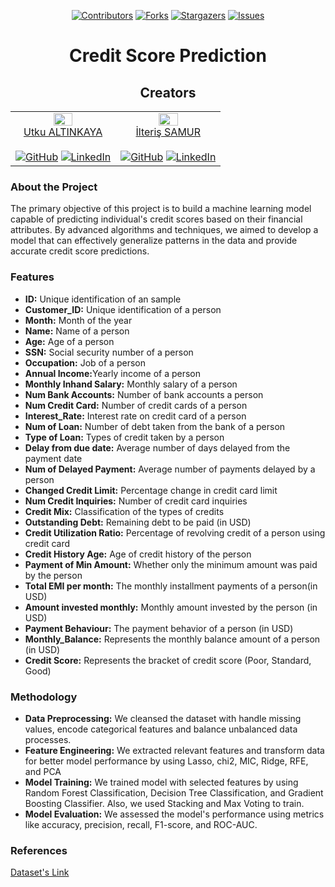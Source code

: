 <a name="readme-top"></a>
<div align="center">

   [![Contributors][contributors-shield]][contributors-url]
   [![Forks][forks-shield]][forks-url]
   [![Stargazers][stars-shield]][stars-url]
   [![Issues][issues-shield]][issues-url]
   <h1>Credit Score Prediction</h1>

</div>
<h2 align="center">Creators</h2>
<table width="100%">
   <tr>
      <td align="center">
         <a href="https://github.com/UtkuAltnkaya"><img src="https://avatars.githubusercontent.com/u/88653820?v=4" width="45%"></a><br>
         <a href="https://github.com/UtkuAltnkaya">Utku ALTINKAYA</a><br>
         <a href="https://github.com/UtkuAltnkaya"></br><img src="https://img.shields.io/badge/GitHub-100000?style=for-the-badge&logo=github&logoColor=white" alt="GitHub"></a>
         <a href="https://www.linkedin.com/in/turgut-utku-alt%C4%B1nkaya-82030229a/"><img src="https://img.shields.io/badge/-LinkedIn-black.svg?style=for-the-badge&logo=linkedin&colorB=555" alt="LinkedIn"></a>
      </td>
      <td align="center">
         <a href="https://github.com/ilterissamur"><img src="https://avatars.githubusercontent.com/u/96887142?v=4" width="45%"></a><br>
         <a href="https://github.com/ilterissamur">İlteriş SAMUR</a><br>
         <a href="https://github.com/ilterissamur"></br><img src="https://img.shields.io/badge/GitHub-100000?style=for-the-badge&logo=github&logoColor=white" alt="GitHub"></a>
         <a href="https://www.linkedin.com/in/ilteri%C5%9F-samur-03b72b279/"><img src="https://img.shields.io/badge/-LinkedIn-black.svg?style=for-the-badge&logo=linkedin&colorB=555" alt="LinkedIn"></a>
      </td>
   </tr>
</table>

<!-- About the project -->

<h3>About the Project</h3>
<p>The primary objective of this project is to build a machine learning model capable of predicting individual's credit scores based on their financial attributes. By advanced algorithms and techniques, we aimed to develop a model that can effectively generalize patterns in the data and provide accurate credit score predictions.</p>

<!-- Features -->

<h3>Features</h3>
<ul>
   <li><strong>ID:</strong> Unique identification of an sample</li>
   <li><strong>Customer_ID:</strong> Unique identification of a person</li>
   <li><strong>Month:</strong> Month of the year</li>
   <li><strong>Name:</strong> Name of a person</li>
   <li><strong>Age:</strong> Age of a person</li>
   <li><strong>SSN:</strong> Social security number of a person</li>
   <li><strong>Occupation:</strong></strong> Job of a person</li>
   <li><strong>Annual Income:</strong>Yearly income of a person</li>
   <li><strong>Monthly Inhand Salary:</strong> Monthly salary of a person</li>
   <li><strong>Num Bank Accounts:</strong> Number of bank accounts a person</li>
   <li><strong>Num Credit Card:</strong> Number of credit cards of a person</li>
   <li><strong>Interest_Rate:</strong> Interest rate on credit card of a person</li>
   <li><strong>Num of Loan:</strong> Number of debt taken from the bank of a person</li>
   <li><strong>Type of Loan:</strong> Types of credit taken by a person</li>
   <li><strong>Delay from due date:</strong> Average number of days delayed from the payment date</li>
   <li><strong>Num of Delayed Payment:</strong> Average number of payments delayed by a person</li>
   <li><strong>Changed Credit Limit:</strong> Percentage change in credit card limit</li>
   <li><strong>Num Credit Inquiries:</strong> Number of credit card inquiries</li>
   <li><strong>Credit Mix:</strong> Classification of the types of credits</li>
   <li><strong>Outstanding Debt:</strong> Remaining debt to be paid (in USD)</li>
   <li><strong>Credit Utilization Ratio:</strong> Percentage of revolving credit of a person using credit card</li>
   <li><strong>Credit History Age:</strong> Age of credit history of the person</li>
   <li><strong>Payment of Min Amount:</strong> Whether only the minimum amount was paid by the person</li>
   <li><strong>Total EMI per month:</strong> The monthly installment payments of a person(in USD)</li>
   <li><strong>Amount invested monthly:</strong> Monthly amount invested by the person (in USD)</li>
   <li><strong>Payment Behaviour:</strong> The payment behavior of a person (in USD)</li>
   <li><strong>Monthly_Balance:</strong> Represents the monthly balance amount of a person (in USD)</li>
   <li><strong>Credit Score:</strong> Represents the bracket of credit score (Poor, Standard, Good)</li>
</ul>

<!-- Methodology -->

<h3>Methodology</h3>
<ul>
   <li><strong>Data Preprocessing:</strong> We cleansed the dataset with handle missing values, encode categorical features and balance unbalanced data processes.</li>
   <li><strong>Feature Engineering:</strong> We extracted relevant features and transform data for better model performance by using Lasso, chi2, MIC, Ridge, RFE, and PCA</li>
   <li><strong>Model Training:</strong> We trained model with selected features by using Random Forest Classification, Decision Tree Classification, and Gradient Boosting Classifier. Also, we used Stacking and Max Voting to train.</li>
   <li><strong>Model Evaluation:</strong> We assessed the model's performance using metrics like accuracy, precision, recall, F1-score, and ROC-AUC.</li>
</ul>

<!-- References -->

<h3>References</h3>
<td align="center"><a href="https://www.kaggle.com/datasets/parisrohan/credit-score-classification/data">Dataset's Link</a></td>

<!-- Shields -->

[contributors-shield]: https://img.shields.io/github/contributors/ilterissamur/Credit-Score-Prediction.svg?style=for-the-badge
[forks-shield]: https://img.shields.io/github/forks/ilterissamur/Credit-Score-Prediction.svg?style=for-the-badge
[stars-shield]: https://img.shields.io/github/stars/ilterissamur/Credit-Score-Prediction.svg?style=for-the-badge
[issues-shield]: https://img.shields.io/github/issues/ilterissamur/Credit-Score-Prediction.svg?style=for-the-badge

<!-- Links -->

[contributors-url]: https://github.com/ilterissamur/Credit-Score-Prediction/graphs/contributors
[forks-url]: https://github.com/ilterissamur/Credit-Score-Prediction/network/members
[stars-url]: https://github.com/ilterissamur/Credit-Score-Prediction/stargazers
[issues-url]: https://github.com/ilterissamur/Credit-Score-Prediction/issues
